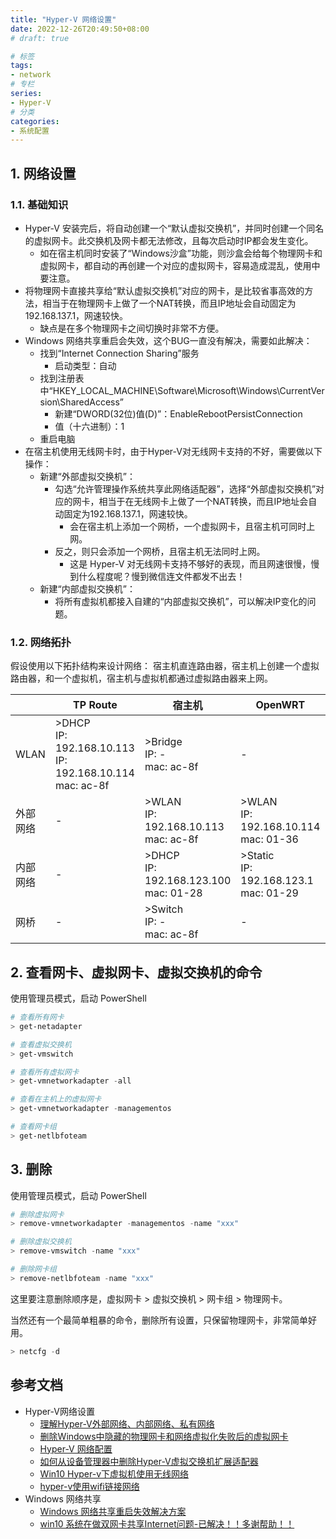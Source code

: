 ```yaml
---
title: "Hyper-V 网络设置"
date: 2022-12-26T20:49:50+08:00
# draft: true

# 标签
tags:
- network
# 专栏
series:
- Hyper-V
# 分类
categories:
- 系统配置
---
```


## 1. 网络设置

### 1.1. 基础知识

- Hyper-V 安装完后，将自动创建一个“默认虚拟交换机”，并同时创建一个同名的虚拟网卡。此交换机及网卡都无法修改，且每次启动时IP都会发生变化。
    - 如在宿主机同时安装了“Windows沙盒”功能，则沙盒会给每个物理网卡和虚拟网卡，都自动的再创建一个对应的虚拟网卡，容易造成混乱，使用中要注意。
- 将物理网卡直接共享给“默认虚拟交换机”对应的网卡，是比较省事高效的方法，相当于在物理网卡上做了一个NAT转换，而且IP地址会自动固定为192.168.137.1，网速较快。
    - 缺点是在多个物理网卡之间切换时非常不方便。
- Windows 网络共享重启会失效，这个BUG一直没有解决，需要如此解决：
    - 找到“Internet Connection Sharing”服务
        - 启动类型：自动
    - 找到注册表中“HKEY_LOCAL_MACHINE\Software\Microsoft\Windows\CurrentVersion\SharedAccess”
        - 新建“DWORD(32位)值(D)”：EnableRebootPersistConnection
        - 值（十六进制）：1
    - 重启电脑
- 在宿主机使用无线网卡时，由于Hyper-V对无线网卡支持的不好，需要做以下操作：
    - 新建“外部虚拟交换机”：
        - 勾选“允许管理操作系统共享此网络适配器”，选择“外部虚拟交换机”对应的网卡，相当于在无线网卡上做了一个NAT转换，而且IP地址会自动固定为192.168.137.1，网速较快。
            - 会在宿主机上添加一个网桥，一个虚拟网卡，且宿主机可同时上网。
        - 反之，则只会添加一个网桥，且宿主机无法同时上网。
            - 这是 Hyper-V 对无线网卡支持不够好的表现，而且网速很慢，慢到什么程度呢？慢到微信连文件都发不出去！
    - 新建“内部虚拟交换机”：
        - 将所有虚拟机都接入自建的“内部虚拟交换机”，可以解决IP变化的问题。

### 1.2. 网络拓扑

假设使用以下拓扑结构来设计网络：
宿主机直连路由器，宿主机上创建一个虚拟路由器，和一个虚拟机，宿主机与虚拟机都通过虚拟路由器来上网。

|         | TP Route | 宿主机 | OpenWRT | 虚拟机 |
|---------|----------| ----- | ------- | ------ |
| WLAN    | >DHCP<br>IP: 192.168.10.113<br>IP: 192.168.10.114<br>mac: ac-8f | >Bridge<br>IP: -<br>mac: ac-8f             | - | - |
| 外部网络 | -        | >WLAN<br>IP: 192.168.10.113<br>mac: ac-8f                       | >WLAN<br>IP: 192.168.10.114<br>mac: 01-36  | -                                         |
| 内部网络 | -        | >DHCP<br>IP: 192.168.123.100<br>mac: 01-28           | >Static<br>IP: 192.168.123.1<br>mac: 01-29 | >DHCP<br>IP: 192.168.123.102<br>mac: 01-2c |
| 网桥    | -        | >Switch<br>IP: -<br>mac: ac-8f             | -                                         | -                                         | 

## 2. 查看网卡、虚拟网卡、虚拟交换机的命令

使用管理员模式，启动 PowerShell
```powershell
# 查看所有网卡
> get-netadapter 

# 查看虚拟交换机
> get-vmswitch

# 查看所有虚拟网卡
> get-vmnetworkadapter -all 

# 查看在主机上的虚拟网卡
> get-vmnetworkadapter -managementos 

# 查看网卡组
> get-netlbfoteam
```

## 3. 删除

使用管理员模式，启动 PowerShell
```powershell
# 删除虚拟网卡
> remove-vmnetworkadapter -managementos -name "xxx"

# 删除虚拟交换机
> remove-vmswitch -name "xxx"

# 删除网卡组
> remove-netlbfoteam -name "xxx"
```
这里要注意删除顺序是，虚拟网卡 >  虚拟交换机 > 网卡组 > 物理网卡。

当然还有一个最简单粗暴的命令，删除所有设置，只保留物理网卡，非常简单好用。
```powershell
> netcfg -d
```

## 参考文档

- Hyper-V网络设置
    - [理解Hyper-V外部网络、内部网络、私有网络](https://www.junmajinlong.com/virtual/network/hyperv_net/)
    - [删除Windows中隐藏的物理网卡和网络虚拟化失败后的虚拟网卡](https://www.cnblogs.com/qingspace/p/4268993.html)
    - [Hyper-V 网络配置](https://blog.51cto.com/u_15162069/2761935)
    - [如何从设备管理器中删除Hyper-V虚拟交换机扩展适配器](https://www.it-swarm.cn/zh/hyper-v/%E5%A6%82%E4%BD%95%E4%BB%8E%E8%AE%BE%E5%A4%87%E7%AE%A1%E7%90%86%E5%99%A8%E4%B8%AD%E5%88%A0%E9%99%A4hyperv%E8%99%9A%E6%8B%9F%E4%BA%A4%E6%8D%A2%E6%9C%BA%E6%89%A9%E5%B1%95%E9%80%82%E9%85%8D%E5%99%A8/960270896/)
    - [Win10 Hyper-v下虚拟机使用无线网络](https://www.cnblogs.com/daner1257/p/9824745.html)
    - [hyper-v使用wifi链接网络](https://www.cnblogs.com/guoyabin/p/4443146.html)
- Windows 网络共享
    - [Windows 网络共享重启失效解决方案](https://blog.moeyukina.top/index.php/2019/12/08/windowsics/)
    - [win10 系统在做双网卡共享Internet问题-已解决！！多谢帮助！！](https://social.technet.microsoft.com/Forums/security/zh-CN/efb64b6a-a90c-469c-ba42-53866ddde7ad/win10?forum=win10itprogeneralCN)